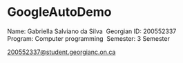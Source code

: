 # GoogleAutoDemo

Name: Gabriella Salviano da Silva 
Georgian ID: 200552337 
Program: Computer programming 
Semester: 3 Semester  

200552337@student.georgianc.on.ca




 
